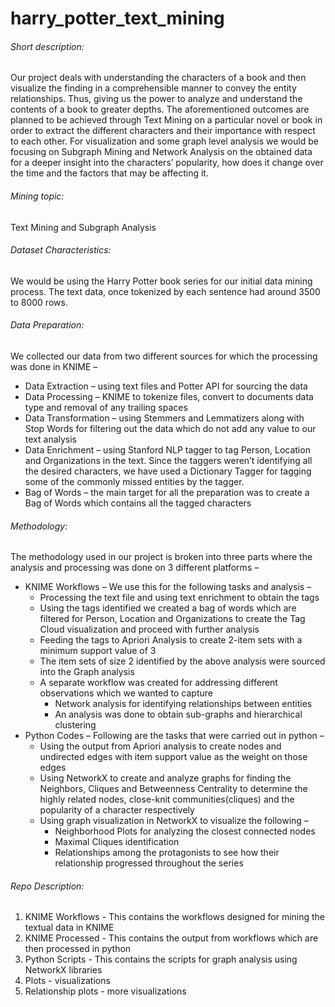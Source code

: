 # harry_potter_text_mining

###### Short description: 
Our project deals with understanding the characters of a book and then visualize the finding in a comprehensible manner to convey the entity relationships. Thus, giving us the power to analyze and understand the contents of a book to greater depths.
The aforementioned outcomes are planned to be achieved through Text Mining on a particular novel or book in order to extract the different characters and their importance with respect to each other. For visualization and some graph level analysis we would be focusing on Subgraph Mining and Network Analysis on the obtained data for a deeper insight into the characters’ popularity, how does it change over the time and the factors that may be affecting it.

###### Mining topic: 
Text Mining and Subgraph Analysis

###### Dataset Characteristics:
We would be using the Harry Potter book series for our initial data mining process. The text data, once tokenized by each sentence had around 3500 to 8000 rows.

###### Data Preparation:
We collected our data from two different sources for which the processing was done in KNIME – 
* Data Extraction – using text files and Potter API for sourcing the data
* Data Processing – KNIME to tokenize files, convert to documents data type and removal of any trailing spaces
* Data Transformation – using Stemmers and Lemmatizers  along with Stop Words for filtering out the data which do not add any value to our text analysis
* Data Enrichment – using Stanford NLP tagger to tag Person, Location and Organizations in the text. Since the taggers weren’t identifying all the desired characters, we have used a Dictionary Tagger for tagging some of the commonly missed entities by the tagger.
* Bag of Words – the main target for all the preparation was to create a Bag of Words which contains all the tagged characters

###### Methodology: 
The methodology used in our project is broken into three parts where the analysis and processing was done on 3 different platforms –
* KNIME Workflows – We use this for the following tasks and analysis – 
	* Processing the text file and using text enrichment to obtain the tags
	* Using the tags identified we created a bag of words which are filtered for Person, Location and Organizations to create the Tag Cloud visualization and proceed with further analysis
	* Feeding the tags to Apriori Analysis to create 2-item sets with a minimum support value of 3
	* The item sets of size 2 identified by the above analysis were sourced into the Graph analysis
	* A separate workflow was created for addressing different observations which we wanted to capture
		* Network analysis for identifying relationships between entities
		* An analysis was done to obtain sub-graphs and hierarchical clustering
* Python Codes – Following are the tasks that were carried out in python – 
	* Using the output from Apriori analysis to create nodes and undirected edges with item support value as the weight on those edges
	* Using NetworkX to create and analyze graphs for finding the Neighbors, Cliques and Betweenness Centrality to determine the highly related nodes, close-knit communities(cliques) and the popularity of a character respectively
	* Using graph visualization in NetworkX to visualize the following – 
		* Neighborhood Plots for analyzing the closest connected nodes
		* Maximal Cliques identification
		* Relationships among the protagonists to see how their relationship progressed throughout the series

###### Repo Description:
1. KNIME Workflows - This contains the workflows designed for mining the textual data in KNIME
1. KNIME Processed - This contains the output from workflows which are then processed in python
1. Python Scripts - This contains the scripts for graph analysis using NetworkX libraries
1. Plots - visualizations
1. Relationship plots - more visualizations

